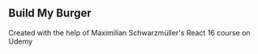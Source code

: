Build My Burger 
-----------------


Created with the help of Maximilian Schwarzmüller's React 16 course on Udemy


